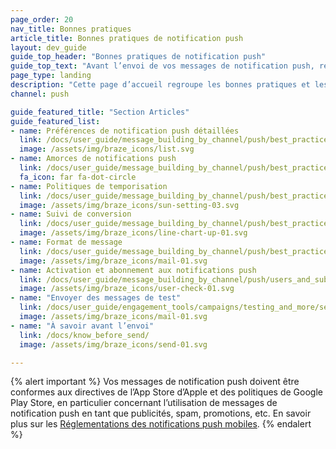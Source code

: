 ```yaml
---
page_order: 20
nav_title: Bonnes pratiques
article_title: Bonnes pratiques de notification push
layout: dev_guide
guide_top_header: "Bonnes pratiques de notification push"
guide_top_text: "Avant l’envoi de vos messages de notification push, reportez-vous aux articles suivants pour découvrir ce que vous devez savoir et vérifier."
page_type: landing
description: "Cette page d’accueil regroupe les bonnes pratiques et les cas d’utilisation des notifications push afin de vous assurer que vos messages push inspirent l’engagement plutôt que l’agacement."
channel: push

guide_featured_title: "Section Articles"
guide_featured_list:
- name: Préférences de notification push détaillées
  link: /docs/user_guide/message_building_by_channel/push/best_practices/detailed_push_preferences/
  image: /assets/img/braze_icons/list.svg
- name: Amorces de notifications push
  link: /docs/user_guide/message_building_by_channel/push/best_practices/push_primer_messages/
  fa_icon: far fa-dot-circle
- name: Politiques de temporisation 
  link: /docs/user_guide/message_building_by_channel/push/best_practices/sunset_policies/
  image: /assets/img/braze_icons/sun-setting-03.svg
- name: Suivi de conversion
  link: /docs/user_guide/message_building_by_channel/push/best_practices/conversion_tracking/
  image: /assets/img/braze_icons/line-chart-up-01.svg
- name: Format de message
  link: /docs/user_guide/message_building_by_channel/push/best_practices/message_format/
  image: /assets/img/braze_icons/mail-01.svg
- name: Activation et abonnement aux notifications push
  link: /docs/user_guide/message_building_by_channel/push/users_and_subscriptions/
  image: /assets/img/braze_icons/user-check-01.svg
- name: "Envoyer des messages de test"
  link: /docs/user_guide/engagement_tools/campaigns/testing_and_more/sending_test_messages/
  image: /assets/img/braze_icons/mail-01.svg
- name: "À savoir avant l’envoi"
  link: /docs/know_before_send/
  image: /assets/img/braze_icons/send-01.svg

---
```


{% alert important %}
Vos messages de notification push doivent être conformes aux directives de l’App Store d’Apple et des politiques de Google Play Store, en particulier concernant l’utilisation de messages de notification push en tant que publicités, spam, promotions, etc. En savoir plus sur les [Réglementations des notifications push mobiles]({{site.baseurl}}/user_guide/message_building_by_channel/push/about/#mobile-push-regulations-for-apps).
{% endalert %}

<br><br>
